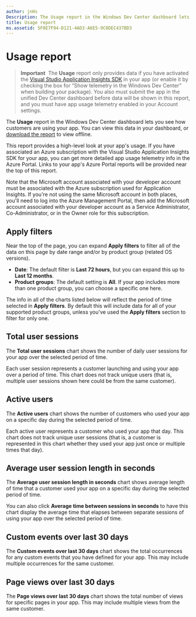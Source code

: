 ```yaml
---
author: jnHs
Description: The Usage report in the Windows Dev Center dashboard lets you see how customers are using your app.
title: Usage report
ms.assetid: 5F0E7F94-D121-4AD3-A6E5-9C0DEC437BD3
---
```


# Usage report


> **Important**  The **Usage** report only provides data if you have activated the [Visual Studio Application Insights SDK](http://go.microsoft.com/fwlink/?LinkId=615086) in your app (or enable it by checking the box for “Show telemetry in the Windows Dev Center” when building your package). You also must submit the app in the unified Dev Center dashboard before data will be shown in this report, and you must have app usage telemetry enabled in your Account settings.

The **Usage** report in the Windows Dev Center dashboard lets you see how customers are using your app. You can view this data in your dashboard, or [download the report](download-analytic-reports.md) to view offline.

This report provides a high-level look at your app's usage. If you have associated an Azure subscription with the Visual Studio Application Insights SDK for your app, you can get more detailed app usage telemetry info in the Azure Portal. Links to your app's Azure Portal reports will be provided near the top of this report.

Note that the Microsoft account associated with your developer account must be associated with the Azure subscription used for Application Insights. If you're not using the same Microsoft account in both places, you'll need to log into the Azure Management Portal, then add the Microsoft account associated with your developer account as a Service Administrator, Co-Administrator, or in the Owner role for this subscription.

## Apply filters


Near the top of the page, you can expand **Apply filters** to filter all of the data on this page by date range and/or by product group (related OS versions).

-   **Date**: The default filter is **Last 72 hours**, but you can expand this up to **Last 12 months**.
-   **Product groups**: The default setting is **All**. If your app includes more than one product group, you can choose a specific one here.

The info in all of the charts listed below will reflect the period of time selected in **Apply filters**. By default this will include data for all of your supported product groups, unless you've used the **Apply filters** section to filter for only one.

## Total user sessions


The **Total user sessions** chart shows the number of daily user sessions for your app over the selected period of time.

Each user session represents a customer launching and using your app over a period of time. This chart does not track unique users (that is, multiple user sessions shown here could be from the same customer).

## Active users


The **Active users** chart shows the number of customers who used your app on a specific day during the selected period of time.

Each active user represents a customer who used your app that day. This chart does not track unique user sessions (that is, a customer is represented in this chart whether they used your app just once or multiple times that day).

## Average user session length in seconds


The **Average user session length in seconds** chart shows average length of time that a customer used your app on a specific day during the selected period of time.

You can also click **Average time between sessions in seconds** to have this chart display the average time that elapses between separate sessions of using your app over the selected period of time.

## Custom events over last 30 days


The **Custom events over last 30 days** chart shows the total occurrences for any custom events that you have defined for your app. This may include multiple occurrences for the same customer.

## Page views over last 30 days


The **Page views over last 30 days** chart shows the total number of views for specific pages in your app. This may include multiple views from the same customer.

 

 




